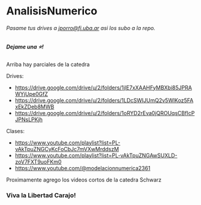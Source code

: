 # AnalisisNumerico
###### Pasame tus drives a jporro@fi.uba.ar asi los subo a la repo.
##### Dejame una ⭐!


Arriba hay parciales de la catedra

Drives:
* https://drive.google.com/drive/u/2/folders/1jlE7xXAAHFyMBXbi85JPRAWYjUpe0GfZ
* https://drive.google.com/drive/u/2/folders/1LDcSWIJUmQ2v5WlKoz5FAxEkZDeb8MWB
* https://drive.google.com/drive/u/2/folders/1oRYD2rEva0jQROUqsCBfIcPJPNsLPKjh

Clases: 
* https://www.youtube.com/playlist?list=PL-vAkTpuZNGCyKcFoCbJc7mVXwMrddszM
* https://www.youtube.com/playlist?list=PL-vAkTpuZNGAwSUXLD-zoV7FXT9uoFKm0
* https://www.youtube.com/@modelacionnumerica2361

Proximamente agrego los videos cortos de la catedra Schwarz

### Viva la Libertad Carajo!
